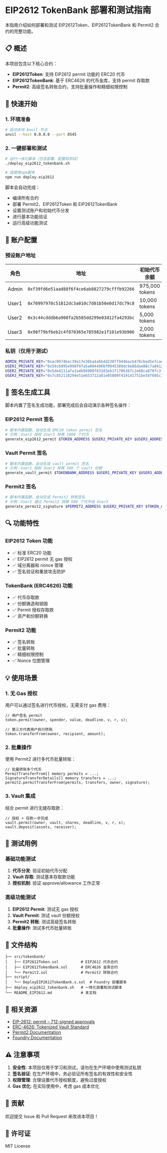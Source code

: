 # EIP2612 TokenBank 部署和测试指南

本指南介绍如何部署和测试 EIP2612Token、EIP2612TokenBank 和 Permit2 合约的完整功能。

## 📋 概述

本项目包含以下核心合约：
- **EIP2612Token**: 支持 EIP2612 permit 功能的 ERC20 代币
- **EIP2612TokenBank**: 基于 ERC4626 的代币金库，支持 permit 存取款
- **Permit2**: 高级签名转账合约，支持批量操作和精细权限控制

## 🚀 快速开始

### 1. 环境准备

```bash
# 启动本地 Anvil 节点
anvil --host 0.0.0.0 --port 8545
```

### 2. 一键部署和测试

```bash
# 运行一体化脚本（包含部署、配置和测试）
./deploy_eip2612_tokenbank.sh

# 或使用npm脚本
npm run deploy-eip2612
```

脚本会自动完成：
- 编译所有合约
- 部署 Permit2、EIP2612Token 和 EIP2612TokenBank
- 设置测试账户和初始代币分发
- 进行基本功能验证
- 运行高级功能测试

## 🔧 账户配置

### 预设账户地址

| 角色 | 地址 | 初始代币余额 |
|------|------|-------------|
| Admin | `0xf39fd6e51aad88f6f4ce6ab8827279cfffb92266` | 975,000 tokens |
| User1 | `0x70997970c51812dc3a010c7d01b50e0d17dc79c8` | 10,000 tokens |
| User2 | `0x3c44cdddb6a900fa2b585dd299e03d12fa4293bc` | 5,000 tokens |
| User3 | `0x90f79bf6eb2c4f870365e785982e1f101e93b906` | 2,000 tokens |

### 私钥（仅用于测试）

```bash
ADMIN_PRIVATE_KEY="0xac0974bec39a17e36ba4a6b4d238ff944bacb478cbed5efcae784d7bf4f2ff80"
USER1_PRIVATE_KEY="0x59c6995e998f97a5a0044966f0945389dc9e86dae88c7a8412f4603b6b78690d"
USER2_PRIVATE_KEY="0x5de4111afa1a4b94908f83103eb1f1706367c2e68ca870fc3fb9a804cdab365a"
USER3_PRIVATE_KEY="0x7c852118294e51e653712a81e05800f419141751be58f605c371e15141b007a6"
```

## 📝 签名生成工具

脚本内置了签名生成功能，部署完成后会自动演示各种签名操作：

### EIP2612 Permit 签名

```bash
# 脚本内置函数，自动生成 ERC20 token permit 签名
# 示例：User2 授权 User3 转移 1000 个代币
generate_eip2612_permit $TOKEN_ADDRESS $USER2_PRIVATE_KEY $USER3_ADDRESS 1000000000000000000000
```

### Vault Permit 签名

```bash
# 脚本内置函数，自动生成 vault permit 签名
# 示例：User1 授权 User3 转移 500 个 vault 份额
generate_vault_permit $TOKENBANK_ADDRESS $USER1_PRIVATE_KEY $USER3_ADDRESS 500000000000000000000
```

### Permit2 签名

```bash
# 脚本内置函数，自动生成 Permit2 转账签名
# 示例：User2 通过 Permit2 转移 800 个代币给 User3
generate_permit2_signature $PERMIT2_ADDRESS $USER2_PRIVATE_KEY $TOKEN_ADDRESS 800000000000000000000 $USER3_ADDRESS
```

## 🔍 功能特性

### EIP2612 Token 功能

- ✅ 标准 ERC20 功能
- ✅ EIP2612 permit 无 gas 授权
- ✅ 域分离器和 nonce 管理
- ✅ 签名验证和重放攻击防护

### TokenBank (ERC4626) 功能

- ✅ 代币存取款
- ✅ 份额铸造和销毁
- ✅ Permit 授权存取款
- ✅ 资产和份额转换

### Permit2 功能

- ✅ 签名转账
- ✅ 批量转账
- ✅ 精细权限控制
- ✅ Nonce 位图管理

## 💡 使用场景

### 1. 无 Gas 授权

用户可以通过签名进行代币授权，无需支付 gas 费用：

```solidity
// 用户签名 permit
token.permit(owner, spender, value, deadline, v, r, s);

// 第三方代表用户执行转账
token.transferFrom(owner, recipient, amount);
```

### 2. 批量操作

使用 Permit2 进行多代币批量转账：

```solidity
// 批量转账多个代币
PermitTransferFrom[] memory permits = ...;
SignatureTransferDetails[] memory transfers = ...;
permit2.permitTransferFrom(permits, transfers, owner, signature);
```

### 3. Vault 集成

结合 permit 进行无缝存取款：

```solidity
// 授权 + 存款一步完成
vault.permit(owner, vault, shares, deadline, v, r, s);
vault.deposit(assets, receiver);
```

## 🧪 测试用例

### 基础功能测试

1. **代币分发**: 验证初始代币分配
2. **Vault 存取**: 测试基本存取款功能
3. **授权机制**: 验证 approve/allowance 工作正常

### 高级功能测试

1. **EIP2612 Permit**: 测试无 gas 授权
2. **Vault Permit**: 测试 vault 份额授权
3. **Permit2 转账**: 测试高级签名转账
4. **批量操作**: 测试多代币批量转账

## 📁 文件结构

```
├── src/tokenbank/
│   ├── EIP2612Token.sol          # EIP2612 代币合约
│   ├── EIP2612TokenBank.sol      # ERC4626 金库合约
│   └── Permit2.sol               # Permit2 转账合约
├── script/
│   └── DeployEIP2612TokenBank.s.sol  # Foundry 部署脚本
├── deploy_eip2612_tokenbank.sh   # 一体化部署和测试脚本
└── README_EIP2612.md             # 本文档
```

## 🔗 相关资源

- [EIP-2612: permit – 712-signed approvals](https://eips.ethereum.org/EIPS/eip-2612)
- [ERC-4626: Tokenized Vault Standard](https://eips.ethereum.org/EIPS/eip-4626)
- [Permit2 Documentation](https://docs.uniswap.org/contracts/permit2/overview)
- [Foundry Documentation](https://book.getfoundry.sh/)

## ⚠️ 注意事项

1. **安全性**: 本项目仅用于学习和测试，请勿在生产环境中使用测试私钥
2. **签名验证**: 在生产环境中，务必验证所有签名的有效性和安全性
3. **权限管理**: 合理设置代币授权额度，避免过度授权
4. **Gas 优化**: 在实际使用中，考虑 gas 成本优化

## 🤝 贡献

欢迎提交 Issue 和 Pull Request 来改进本项目！

## 📄 许可证

MIT License
